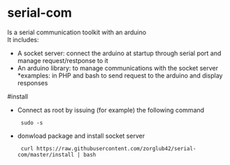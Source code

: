 # serial-com
Is a serial communication toolkit  with an arduino  
It includes:
  * A socket server: connect the arduino at startup through serial port and manage request/restponse to it
  * An arduino library: to manage communications with the socket server
  *examples: in PHP and bash to send request to the arduino and display responses

#install
 * Connect as root by issuing (for example) the following command

		sudo -s

 * donwload package and install socket server

		curl https://raw.githubusercontent.com/zorglub42/serial-com/master/install | bash
